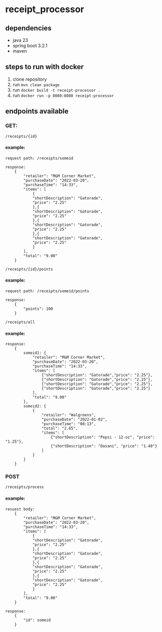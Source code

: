 # receipt_processor

## dependencies
- java 23
- spring boot 3.2.1
- maven

## steps to run with docker
1. clone repository
2. run `mvn clean package`
3. run `docker build -t receipt-processor .`
4. run `docker run -p 8080:8080 receipt-processor`

## endpoints available

### GET:

`/receipts/{id}`
#### example:
```
request path: /receipts/someid

response:
    {
        "retailer": "M&M Corner Market",
        "purchaseDate": "2022-03-20",
        "purchaseTime": "14:33",
        "items": [
            {
            "shortDescription": "Gatorade",
            "price": "2.25"
            },{
            "shortDescription": "Gatorade",
            "price": "2.25"
            },{
            "shortDescription": "Gatorade",
            "price": "2.25"
            },{
            "shortDescription": "Gatorade",
            "price": "2.25"
            }
        ],
        "total": "9.00"
    }
```

`/receipts/{id}/points`
#### example:
```
request path: /receipts/someid/points

response: 
    {
        "points": 100
    }
```

`/receipts/all`
#### example:
```
response: 
    {
        someid1: {
            "retailer": "M&M Corner Market",
            "purchaseDate": "2022-03-20",
            "purchaseTime": "14:33",
            "items": [
                {"shortDescription": "Gatorade","price": "2.25"},
                {"shortDescription": "Gatorade","price": "2.25"},
                {"shortDescription": "Gatorade","price": "2.25"},
                {"shortDescription": "Gatorade","price": "2.25"}
            ],
            "total": "9.00"
        },
        someid2: {
            {
                "retailer": "Walgreens",
                "purchaseDate": "2022-01-02",
                "purchaseTime": "08:13",
                "total": "2.65",
                "items": [
                    {"shortDescription": "Pepsi - 12-oz", "price": "1.25"},
                    {"shortDescription": "Dasani", "price": "1.40"}
                ]
            }
        }
    }
```

### POST 

`/receipts/process`
#### example:
```
resuest body:
    {
        "retailer": "M&M Corner Market",
        "purchaseDate": "2022-03-20",
        "purchaseTime": "14:33",
        "items": [
            {
            "shortDescription": "Gatorade",
            "price": "2.25"
            },{
            "shortDescription": "Gatorade",
            "price": "2.25"
            },{
            "shortDescription": "Gatorade",
            "price": "2.25"
            },{
            "shortDescription": "Gatorade",
            "price": "2.25"
            }
        ],
        "total": "9.00"
    }

response:
    {
        "id": someid
    }
```

